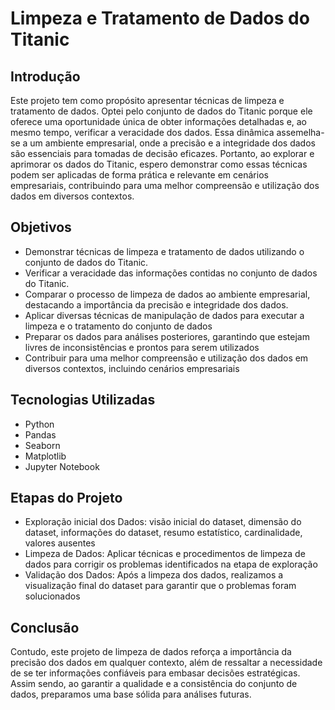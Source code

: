 # Limpeza e Tratamento de Dados do Titanic

## Introdução

Este projeto tem como propósito apresentar técnicas de limpeza e tratamento de dados. Optei pelo conjunto de dados do Titanic porque ele oferece uma oportunidade única de obter informações detalhadas e, ao mesmo tempo, verificar a veracidade dos dados. Essa dinâmica assemelha-se a um ambiente empresarial, onde a precisão e a integridade dos dados são essenciais para tomadas de decisão eficazes. Portanto, ao explorar e aprimorar os dados do Titanic, espero demonstrar como essas técnicas podem ser aplicadas de forma prática e relevante em cenários empresariais, contribuindo para uma melhor compreensão e utilização dos dados em diversos contextos.

## Objetivos

* Demonstrar técnicas de limpeza e tratamento de dados utilizando o conjunto de dados do Titanic.
* Verificar a veracidade das informações contidas no conjunto de dados do Titanic.
* Comparar o processo de limpeza de dados ao ambiente empresarial, destacando a importância da precisão e integridade dos dados.
* Aplicar diversas técnicas de manipulação de dados para executar a limpeza e o tratamento do conjunto de dados
* Preparar os dados para análises posteriores, garantindo que estejam livres de inconsistências e prontos para serem utilizados
* Contribuir para uma melhor compreensão e utilização dos dados em diversos contextos, incluindo cenários empresariais

## Tecnologias Utilizadas

* Python
* Pandas
* Seaborn
* Matplotlib
* Jupyter Notebook

## Etapas do Projeto

* Exploração inicial dos Dados: visão inicial do dataset, dimensão do dataset, informações do dataset, resumo estatístico, cardinalidade, valores ausentes
* Limpeza de Dados: Aplicar técnicas e procedimentos de limpeza de dados para corrigir os problemas identificados na etapa de exploração
* Validação dos Dados: Após a limpeza dos dados, realizamos a visualização final do dataset para garantir que o problemas foram solucionados

## Conclusão

Contudo, este projeto de limpeza de dados reforça a importância da precisão dos dados em qualquer contexto, além de ressaltar a necessidade de se ter informações confiáveis para embasar decisões estratégicas. Assim sendo, ao garantir a qualidade e a consistência do conjunto de dados, preparamos uma base sólida para análises futuras.
